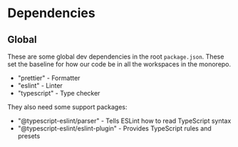 # Dependencies

## Global

These are some global dev dependencies in the root `package.json`. These set the
baseline for how our code be in all the workspaces in the monorepo.

* "prettier" - Formatter
* "eslint" - Linter
* "typescript" - Type checker

They also need some support packages:

* "@typescript-eslint/parser" - Tells ESLint how to read TypeScript syntax
* "@typescript-eslint/eslint-plugin" - Provides TypeScript rules and presets

